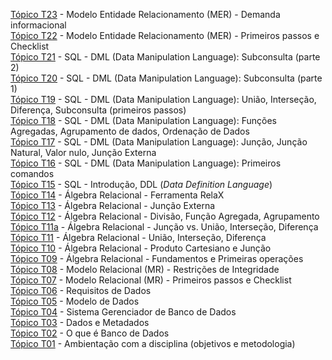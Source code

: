 [Tópico T23](./topico-23.md) - Modelo Entidade Relacionamento (MER) - Demanda informacional<br>
[Tópico T22](./topico-22.md) - Modelo Entidade Relacionamento (MER) - Primeiros passos e Checklist<br>
[Tópico T21](./topico-21.md) - SQL - DML (Data Manipulation Language): Subconsulta (parte 2)<br>
[Tópico T20](./topico-20.md) - SQL - DML (Data Manipulation Language): Subconsulta (parte 1)<br>
[Tópico T19](./topico-19.md) - SQL - DML (Data Manipulation Language): União, Interseção, Diferença, Subconsulta (primeiros passos)<br>
[Tópico T18](./topico-18.md) - SQL - DML (Data Manipulation Language): Funções Agregadas, Agrupamento de dados, Ordenação de Dados<br>
[Tópico T17](./topico-17.md) - SQL - DML (Data Manipulation Language): Junção, Junção Natural, Valor nulo, Junção Externa<br>
[Tópico T16](./topico-16.md) - SQL - DML (Data Manipulation Language): Primeiros comandos<br>
[Tópico T15](./topico-15.md) - SQL - Introdução, DDL (_Data Definition Language_)<br>
[Tópico T14](./topico-14.md) - Álgebra Relacional - Ferramenta RelaX<br>
[Tópico T13](./topico-13.md) - Álgebra Relacional - Junção Externa<br>
[Tópico T12](./topico-12.md) - Álgebra Relacional - Divisão, Função Agregada, Agrupamento<br>
[Tópico T11a](./topico-11a.md) - Álgebra Relacional - Junção vs. União, Interseção, Diferença<br>
[Tópico T11](./topico-11.md) - Álgebra Relacional - União, Interseção, Diferença<br>
[Tópico T10](./topico-10.md) - Álgebra Relacional - Produto Cartesiano e Junção<br>
[Tópico T09](./topico-09.md) - Álgebra Relacional - Fundamentos e Primeiras operações<br>
[Tópico T08](./topico-08.md) - Modelo Relacional (MR) - Restrições de Integridade<br>
[Tópico T07](./topico-07.md) - Modelo Relacional (MR) - Primeiros passos e Checklist<br>
[Tópico T06](./topico-06.md) - Requisitos de Dados<br>
[Tópico T05](./topico-05.md) - Modelo de Dados<br>
[Tópico T04](./topico-04.md) - Sistema Gerenciador de Banco de Dados<br>
[Tópico T03](./topico-03.md) - Dados e Metadados<br>
[Tópico T02](./topico-02.md) - O que é Banco de Dados<br>
[Tópico T01](./topico-01.md) - Ambientação com a disciplina (objetivos e metodologia)<br>

